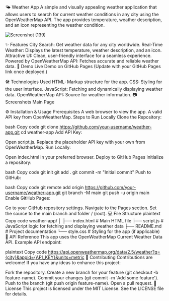 🌤️ Weather App
A simple and visually appealing weather application that allows users to search for current weather conditions in any city using the OpenWeatherMap API. The app provides temperature, weather description, and an icon representing the weather condition.

![Screenshot (139)](https://github.com/user-attachments/assets/142b7195-af2e-43ac-a7ab-61d7b128d4f0)

✨ Features
City Search: Get weather data for any city worldwide.
Real-Time Weather: Displays the latest temperature, weather description, and an icon.
Attractive UI: Clean, user-friendly interface for a seamless experience.
Powered by OpenWeatherMap API: Fetches accurate and reliable weather data.
🚀 Demo
Live Demo on GitHub Pages
(Update with your GitHub Pages link once deployed.)

🛠️ Technologies Used
HTML: Markup structure for the app.
CSS: Styling for the user interface.
JavaScript: Fetching and dynamically displaying weather data.
OpenWeatherMap API: Source for weather information.
📷 Screenshots
Main Page

⚙️ Installation & Usage
Prerequisites
A web browser to view the app.
A valid API key from OpenWeatherMap.
Steps to Run Locally
Clone the Repository:

bash
Copy code
git clone https://github.com/your-username/weather-app.git
cd weather-app
Add API Key:

Open script.js.
Replace the placeholder API key  with your own from OpenWeatherMap.
Run Locally:

Open index.html in your preferred browser.
Deploy to GitHub Pages
Initialize a repository:

bash
Copy code
git init
git add .
git commit -m "Initial commit"
Push to GitHub:

bash
Copy code
git remote add origin https://github.com/your-username/weather-app.git
git branch -M main
git push -u origin main
Enable GitHub Pages:

Go to your GitHub repository settings.
Navigate to the Pages section.
Set the source to the main branch and folder / (root).
💻 File Structure
plaintext
Copy code
weather-app/
│
├── index.html       # Main HTML file
├── script.js        # JavaScript logic for fetching and displaying weather data
├── README.md        # Project documentation
└── style.css        # Styling for the app (if applicable)
🔗 API Reference
This app uses the OpenWeatherMap Current Weather Data API.
Example API endpoint:

plaintext
Copy code
https://api.openweathermap.org/data/2.5/weather?q={city}&appid={API_KEY}&units=metric
🤝 Contributing
Contributions are welcome! If you have any ideas to enhance this project:

Fork the repository.
Create a new branch for your feature (git checkout -b feature-name).
Commit your changes (git commit -m 'Add some feature').
Push to the branch (git push origin feature-name).
Open a pull request.
📜 License
This project is licensed under the MIT License. See the LICENSE file for details.
